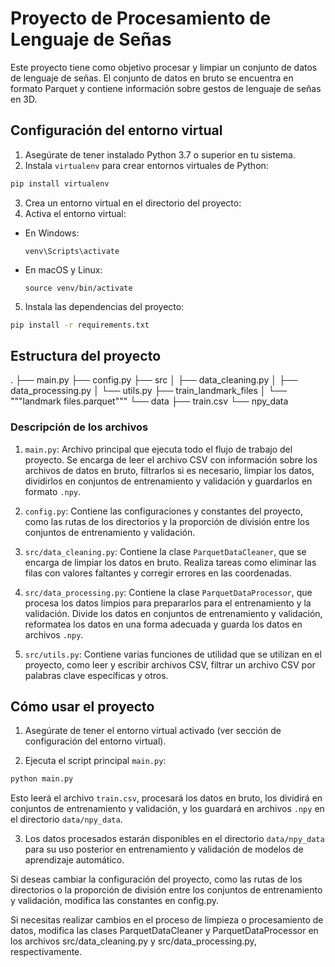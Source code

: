 # Proyecto de Procesamiento de Lenguaje de Señas

Este proyecto tiene como objetivo procesar y limpiar un conjunto de datos de lenguaje de señas. El conjunto de datos en bruto se encuentra en formato Parquet y contiene información sobre gestos de lenguaje de señas en 3D.

## Configuración del entorno virtual

1. Asegúrate de tener instalado Python 3.7 o superior en tu sistema.
2. Instala `virtualenv` para crear entornos virtuales de Python:

```bash
pip install virtualenv
```
3. Crea un entorno virtual en el directorio del proyecto:
4. Activa el entorno virtual:

- En Windows:

  ```
  venv\Scripts\activate
  ```

- En macOS y Linux:

  ```
  source venv/bin/activate
  ```
5. Instala las dependencias del proyecto:

  ```bash
  pip install -r requirements.txt
  ```

## Estructura del proyecto

.
├── main.py
├── config.py
├── src
│ ├── data_cleaning.py
│ ├── data_processing.py
│ └── utils.py
├── train_landmark_files
│ └── """landmark files.parquet"""
└── data
├── train.csv
└── npy_data

### Descripción de los archivos

1. `main.py`: Archivo principal que ejecuta todo el flujo de trabajo del proyecto. Se encarga de leer el archivo CSV con información sobre los archivos de datos en bruto, filtrarlos si es necesario, limpiar los datos, dividirlos en conjuntos de entrenamiento y validación y guardarlos en formato `.npy`.

2. `config.py`: Contiene las configuraciones y constantes del proyecto, como las rutas de los directorios y la proporción de división entre los conjuntos de entrenamiento y validación.

3. `src/data_cleaning.py`: Contiene la clase `ParquetDataCleaner`, que se encarga de limpiar los datos en bruto. Realiza tareas como eliminar las filas con valores faltantes y corregir errores en las coordenadas.

4. `src/data_processing.py`: Contiene la clase `ParquetDataProcessor`, que procesa los datos limpios para prepararlos para el entrenamiento y la validación. Divide los datos en conjuntos de entrenamiento y validación, reformatea los datos en una forma adecuada y guarda los datos en archivos `.npy`.

5. `src/utils.py`: Contiene varias funciones de utilidad que se utilizan en el proyecto, como leer y escribir archivos CSV, filtrar un archivo CSV por palabras clave específicas y otros.

## Cómo usar el proyecto

1. Asegúrate de tener el entorno virtual activado (ver sección de configuración del entorno virtual).

2. Ejecuta el script principal `main.py`:

  ```bash
  python main.py
  ```

Esto leerá el archivo `train.csv`, procesará los datos en bruto, los dividirá en conjuntos de entrenamiento y validación, y los guardará en archivos `.npy` en el directorio `data/npy_data`.

3. Los datos procesados estarán disponibles en el directorio `data/npy_data` para su uso posterior en entrenamiento y validación de modelos de aprendizaje automático.

Si deseas cambiar la configuración del proyecto, como las rutas de los directorios o la proporción de división entre los conjuntos de entrenamiento y validación, modifica las constantes en config.py.

Si necesitas realizar cambios en el proceso de limpieza o procesamiento de datos, modifica las clases ParquetDataCleaner y ParquetDataProcessor en los archivos src/data_cleaning.py y src/data_processing.py, respectivamente.